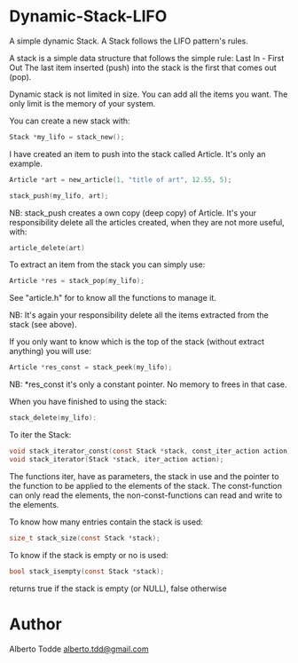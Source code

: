 # Dynamic-Stack-LIFO
A simple dynamic Stack. A Stack follows the LIFO pattern's rules.

A stack is a simple data structure that follows the simple rule: Last In - First Out
The last item inserted (push) into the stack is the first that comes out (pop).

Dynamic stack is not limited in size. You can add all the items you want. The only limit is the memory of your system.

You can create a new stack with:
```C
Stack *my_lifo = stack_new();
```

I have created an item to push into the stack called Article. It's only an example.
```C
Article *art = new_article(1, "title of art", 12.55, 5);

stack_push(my_lifo, art);
```
NB: stack_push creates a own copy (deep copy) of Article. It's your responsibility delete all the articles created,
when they are not more useful, with:
```C
article_delete(art)
```

To extract an item from the stack you can simply use:
```C
Article *res = stack_pop(my_lifo);
```
See "article.h" for to know all the functions to manage it.

NB: It's again your responsibility delete all the items extracted from the stack (see above).

If you only want to know which is the top of the stack (without extract anything) you will use:
```C
Article *res_const = stack_peek(my_lifo);
```

NB: *res_const it's only a constant pointer. No memory to frees in that case.

When you have finished to using the stack:
```C
stack_delete(my_lifo):
```

To iter the Stack:
```C
void stack_iterator_const(const Stack *stack, const_iter_action action);
void stack_iterator(Stack *stack, iter_action action);
```
The functions iter, have as parameters, the stack in use and the pointer to the function to be applied to the elements of the stack. 
The const-function can only read the elements, the non-const-functions can read and write to the elements.


To know how many entries contain the stack is used:
```C
size_t stack_size(const Stack *stack);
```

To know if the stack is empty or no is used:
```C
bool stack_isempty(const Stack *stack);
```
returns true if the stack is empty (or NULL), false otherwise

Author
======
Alberto Todde <alberto.tdd@gmail.com>



